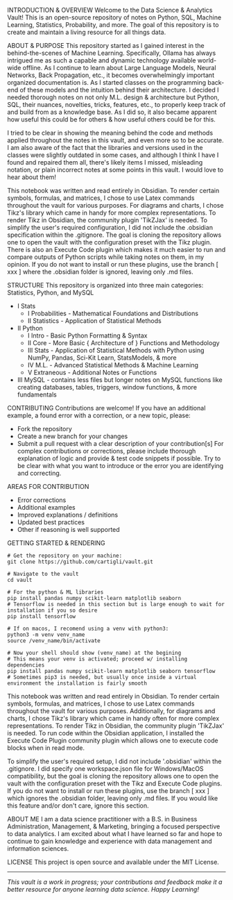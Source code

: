 INTRODUCTION & OVERVIEW
Welcome to the Data Science & Analytics Vault! This is an open-source repository of notes on Python, SQL, Machine Learning, Statistics, Probability, and more. The goal of this repository is to create and maintain a living resource for all things data.

ABOUT & PURPOSE
This repository started as I gained interest in the behind-the-scenes of Machine Learning. Specifically, Ollama has always intrigued me as such a capable and dynamic technology available world-wide offline. As I continue to learn about Large Language Models, Neural Networks, Back Propagation, etc., it becomes overwhelmingly important organized documentation is. As I started classes on the programming back-end of these models and the intuition behind their architecture. I decided I needed thorough notes on not only M.L. design & architecture but Python, SQL, their nuances, novelties, tricks, features, etc., to properly keep track of and build from as a knowledge base. As I did so, it also became apparent how useful this could be for others & how useful others could be for this.

I tried to be clear in showing the meaning behind the code and methods applied throughout the notes in this vault, and even more so to be accurate. I am also aware of the fact that the libraries and versions used in the classes were slightly outdated in some cases, and although I think I have I found and repaired them all, there's likely items I missed, misleading notation, or plain incorrect notes at some points in this vault. I would love to hear about them!

This notebook was written and read entirely in Obsidian. To render certain symbols, formulas, and matrices, I chose to use Latex commands throughout the vault for various purposes. For diagrams and charts, I chose Tikz's library which came in handy for more complex representations. To render Tikz in Obsidian, the community plugin 'TikZJax' is needed. To simplify the user's required configuration, I did not include the .obsidian specification within the .gitignore. The goal is cloning the repository allows one to open the vault with the configuration preset with the Tikz plugin. There is also an Execute Code plugin which makes it much easier to run and compare outputs of Python scripts while taking notes on them, in my opinion. If you do not want to install or run these plugins, use the branch [ xxx ] where the .obsidian folder is ignored, leaving only .md files.

STRUCTURE
This repository is organized into three main categories: Statistics, Python, and MySQL
- I Stats
	- I Probabilities - Mathematical Foundations and Distributions
	- II Statistics - Application of Statistical Methods
- II Python
	- I Intro - Basic Python Formatting & Syntax
	- II Core - More Basic { Architecture of } Functions and Methodology
	- III Stats - Application of Statistical Methods with Python using NumPy, Pandas, Sci-Kit Learn, StatsModels, & more
	- IV M.L. - Advanced Statistical Methods & Machine Learning
	- V Extraneous - Additional Notes or Functions
- III MySQL - contains less files but longer notes on MySQL functions like creating databases, tables, triggers, window functions, & more fundamentals

CONTRIBUTING
Contributions are welcome! If you have an additional example, a found error with a correction, or a new topic, please:
- Fork the repository
- Create a new branch for your changes
- Submit a pull request with a  clear description of your contribution[s]
For complex contributions or corrections, please include thorough explanation of logic and provide & test code snippets if possible. Try to be clear with what you want to introduce or the error you are identifying and correcting.

AREAS FOR CONTRIBUTION
- Error corrections
- Additional examples
- Improved explanations / definitions
- Updated best practices
- Other if reasoning is well supported

GETTING STARTED & RENDERING
```
# Get the repository on your machine:
git clone https://github.com/cartigli/vault.git

# Navigate to the vault
cd vault

# For the python & ML libraries
pip install pandas numpy scikit-learn matplotlib seaborn
# Tensorflow is needed in this section but is large enough to wait for installation if you so desire
pip install tensorflow

# If on macos, I recomend using a venv with python3:
python3 -m venv venv_name
source /venv_name/bin/activate

# Now your shell should show (venv_name) at the begining 
# This means your venv is activated; proceed w/ installing dependencies
pip install pandas numpy scikit-learn matplotlib seaborn tensorflow
# Sometimes pip3 is needed, but usually once inside a virtual environment the installation is fairly smooth
```

This notebook was written and read entirely in Obsidian. To render certain symbols, formulas, and matrices, I chose to use Latex commands throughout the vault for various purposes. Additionally, for diagrams and charts, I chose Tikz's library which came in handy often for more complex representations. To render Tikz in Obsidian, the community plugin 'TikZJax' is needed. To run code within the Obsidian application, I installed the Execute Code Plugin community plugin which allows one to execute code blocks when in read mode. 

To simplify the user's required setup, I did not include '.obsidian' within the .gitignore. I did specify one workspace.json file for Windows/MacOS compatibility, but the goal is cloning the repository allows one to open the vault with the configuration preset with the Tikz and Execute Code plugins. If you do not want to install or run these plugins, use the branch [ xxx ] which ignores the .obsidian folder, leaving only .md files. If you would like this feature and/or don't care, ignore this section.

ABOUT ME
I am a data science practitioner with a B.S. in Business Administration, Management, & Marketing, bringing a focused perspective to data analytics. I am excited about what I have learned so far and hope to continue to gain knowledge and experience with data management and information sciences. 

LICENSE
This project is open source and available under the MIT License.

---
*This vault is a work in progress; your contributions and feedback make it a better resource for anyone learning data science. Happy Learning!*